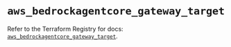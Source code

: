 # `aws_bedrockagentcore_gateway_target`

Refer to the Terraform Registry for docs: [`aws_bedrockagentcore_gateway_target`](https://registry.terraform.io/providers/hashicorp/aws/6.18.0/docs/resources/bedrockagentcore_gateway_target).
